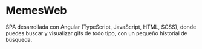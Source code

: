 # MemesWeb
SPA desarrollada con Angular (TypeScript, JavaScript, HTML, SCSS), donde puedes buscar y visualizar gifs de todo tipo, con un pequeño historial de búsqueda.
